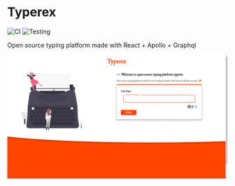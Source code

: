 # Typerex

![CI](https://github.com/amal-san/Typerex/workflows/CI/badge.svg) ![Testing](https://github.com/amal-san/Typerex/workflows/Testing/badge.svg)

Open source typing platform made  with React + Apollo + Graphql

![Homepage](https://raw.githubusercontent.com/amal-san/Typerex/master/home.png)

